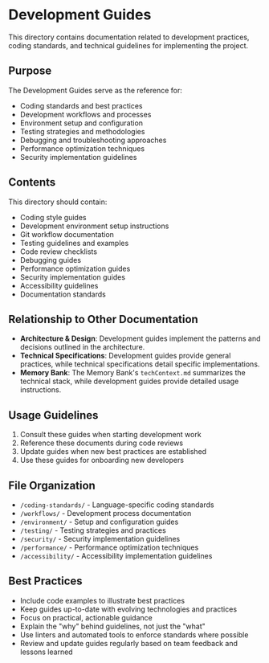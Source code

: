 # Development Guides

This directory contains documentation related to development practices, coding standards, and technical guidelines for implementing the project.

## Purpose

The Development Guides serve as the reference for:

- Coding standards and best practices
- Development workflows and processes
- Environment setup and configuration
- Testing strategies and methodologies
- Debugging and troubleshooting approaches
- Performance optimization techniques
- Security implementation guidelines

## Contents

This directory should contain:

- Coding style guides
- Development environment setup instructions
- Git workflow documentation
- Testing guidelines and examples
- Code review checklists
- Debugging guides
- Performance optimization guides
- Security implementation guides
- Accessibility guidelines
- Documentation standards

## Relationship to Other Documentation

- **Architecture & Design**: Development guides implement the patterns and decisions outlined in the architecture.
- **Technical Specifications**: Development guides provide general practices, while technical specifications detail specific implementations.
- **Memory Bank**: The Memory Bank's `techContext.md` summarizes the technical stack, while development guides provide detailed usage instructions.

## Usage Guidelines

1. Consult these guides when starting development work
2. Reference these documents during code reviews
3. Update guides when new best practices are established
4. Use these guides for onboarding new developers

## File Organization

- `/coding-standards/` - Language-specific coding standards
- `/workflows/` - Development process documentation
- `/environment/` - Setup and configuration guides
- `/testing/` - Testing strategies and practices
- `/security/` - Security implementation guidelines
- `/performance/` - Performance optimization techniques
- `/accessibility/` - Accessibility implementation guidelines

## Best Practices

- Include code examples to illustrate best practices
- Keep guides up-to-date with evolving technologies and practices
- Focus on practical, actionable guidance
- Explain the "why" behind guidelines, not just the "what"
- Use linters and automated tools to enforce standards where possible
- Review and update guides regularly based on team feedback and lessons learned
